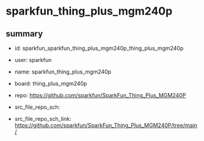 # sparkfun_thing_plus_mgm240p
 
## summary 
* id: sparkfun_sparkfun_thing_plus_mgm240p_thing_plus_mgm240p
* user: sparkfun
* name: sparkfun_thing_plus_mgm240p
* board: thing_plus_mgm240p
* repo: https://github.com/sparkfun/SparkFun_Thing_Plus_MGM240P



* src_file_repo_sch: 
* src_file_repo_sch_link: https://github.com/sparkfun/SparkFun_Thing_Plus_MGM240P/tree/main/






